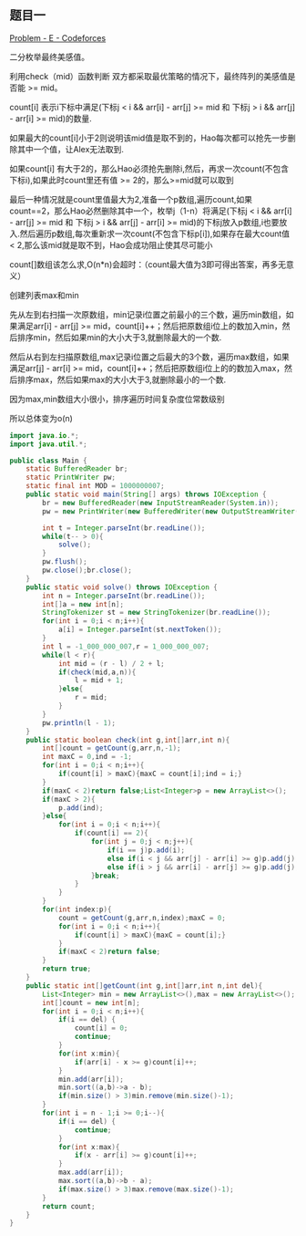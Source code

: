 ## 题目一

[Problem - E - Codeforces](https://codeforces.com/contest/2156/problem/E)



二分枚举最终美感值。

利用check（mid）函数判断 双方都采取最优策略的情况下，最终阵列的美感值是否能 >= mid。

count[i] 表示i下标中满足(下标j < i && arr[i] - arr[j] >= mid 和 下标j > i && arr[j] - arr[i] >= mid)的数量.

如果最大的count[i]小于2则说明该mid值是取不到的，Hao每次都可以抢先一步删除其中一个值，让Alex无法取到.

如果count[i] 有大于2的，那么Hao必须抢先删除i,然后，再求一次count(不包含下标i),如果此时count里还有值 >= 2的，那么>=mid就可以取到

最后一种情况就是count里值最大为2,准备一个p数组,遍历count,如果count==2，那么Hao必然删除其中一个，枚举j（1-n）将满足(下标j < i && arr[i] - arr[j] >= mid 和 下标j > i && arr[j] - arr[i] >= mid)的下标j放入p数组,i也要放入.然后遍历p数组,每次重新求一次count(不包含下标p[i]),如果存在最大count值 < 2,那么该mid就是取不到，Hao会成功阻止使其尽可能小



count[]数组该怎么求,O(n*n)会超时：（count最大值为3即可得出答案，再多无意义）

创建列表max和min

先从左到右扫描一次原数组，min记录i位置之前最小的三个数，遍历min数组，如果满足arr[i] - arr[j] >= mid，count[i]++；然后把原数组i位上的数加入min，然后排序min，然后如果min的大小大于3,就删除最大的一个数.

然后从右到左扫描原数组,max记录i位置之后最大的3个数，遍历max数组，如果满足arr[j] - arr[i] >= mid，count[i]++；然后把原数组i位上的的数加入max，然后排序max，然后如果max的大小大于3,就删除最小的一个数.

因为max,min数组大小很小，排序遍历时间复杂度位常数级别

所以总体变为o(n)

``` java
import java.io.*;
import java.util.*;

public class Main {
    static BufferedReader br;
    static PrintWriter pw;
    static final int MOD = 1000000007;
    public static void main(String[] args) throws IOException {
        br = new BufferedReader(new InputStreamReader(System.in));
        pw = new PrintWriter(new BufferedWriter(new OutputStreamWriter(System.out)));

        int t = Integer.parseInt(br.readLine());
        while(t-- > 0){
            solve();
        }
        pw.flush();
        pw.close();br.close();
    }
    public static void solve() throws IOException {
        int n = Integer.parseInt(br.readLine());
        int[]a = new int[n];
        StringTokenizer st = new StringTokenizer(br.readLine());
        for(int i = 0;i < n;i++){
            a[i] = Integer.parseInt(st.nextToken());
        }
        int l = -1_000_000_007,r = 1_000_000_007;
        while(l < r){
            int mid = (r - l) / 2 + l;
            if(check(mid,a,n)){
                l = mid + 1;
            }else{
                r = mid;
            }
        }
        pw.println(l - 1);
    }
    public static boolean check(int g,int[]arr,int n){
        int[]count = getCount(g,arr,n,-1);
        int maxC = 0,ind = -1;
        for(int i = 0;i < n;i++){
            if(count[i] > maxC){maxC = count[i];ind = i;}
        }
        if(maxC < 2)return false;List<Integer>p = new ArrayList<>();
        if(maxC > 2){
            p.add(ind);
        }else{
            for(int i = 0;i < n;i++){
                if(count[i] == 2){
                    for(int j = 0;j < n;j++){
                        if(i == j)p.add(i);
                        else if(i < j && arr[j] - arr[i] >= g)p.add(j);
                        else if(i > j && arr[i] - arr[j] >= g)p.add(j);
                    }break;
                }
            }
        }
        for(int index:p){
            count = getCount(g,arr,n,index);maxC = 0;
            for(int i = 0;i < n;i++){
                if(count[i] > maxC){maxC = count[i];}
            }
            if(maxC < 2)return false;
        }
        return true;
    }
    public static int[]getCount(int g,int[]arr,int n,int del){
        List<Integer> min = new ArrayList<>(),max = new ArrayList<>();
        int[]count = new int[n];
        for(int i = 0;i < n;i++){
            if(i == del) {
                count[i] = 0;
                continue;
            }
            for(int x:min){
                if(arr[i] - x >= g)count[i]++;
            }
            min.add(arr[i]);
            min.sort((a,b)->a - b);
            if(min.size() > 3)min.remove(min.size()-1);
        }
        for(int i = n - 1;i >= 0;i--){
            if(i == del) {
                continue;
            }
            for(int x:max){
                if(x - arr[i] >= g)count[i]++;
            }
            max.add(arr[i]);
            max.sort((a,b)->b - a);
            if(max.size() > 3)max.remove(max.size()-1);
        }
        return count;
    }
}

```

